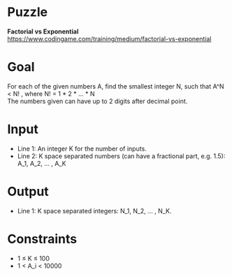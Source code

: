 # Puzzle
**Factorial vs Exponential** https://www.codingame.com/training/medium/factorial-vs-exponential

# Goal
For each of the given numbers A, find the smallest integer N, such that A^N < N! , where N! = 1 * 2 * ... * N  
The numbers given can have up to 2 digits after decimal point.

# Input
* Line 1: An integer K for the number of inputs.
* Line 2: K space separated numbers (can have a fractional part, e.g. 1.5): A_1, A_2, ... , A_K

# Output
* Line 1: K space separated integers: N_1, N_2, ... , N_K.

# Constraints
* 1 ≤ K ≤ 100
* 1 < A_i < 10000
